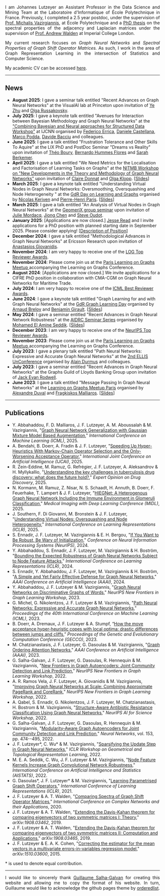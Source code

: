 <p style="text-align:justify">I am Johannes Lutzeyer an Assistant Professor in the Data Science and Mining Team at the Laboratoire d'Informatique of École Polytechnique in France. Previously, I completed a 2.5 year postdoc, under the supervision of <a href="https://scholar.google.fr/citations?user=aWGJYcMAAAAJ&hl=en" target="_blank">Prof. Michalis Vazirgiannis</a>, at École Polytechnique and a <a href="https://spiral.imperial.ac.uk/server/api/core/bitstreams/3e684a01-1268-4c76-892a-496990e2bccc/content" target="_blank">PhD thesis</a> on the spectral properties of the adjacency and Laplacian matrices under the supervision of <a href="https://scholar.google.com/citations?user=6MrDZy8AAAAJ&hl=en" target="_blank"> Prof. Andrew Walden</a> at Imperial College London.
</p>

  
<p style="text-align:justify">
My current research focuses on <em>Graph Neural Networks</em> and <em>Spectral Properties of Graph Shift Operator Matrices.</em> As such, I work in the area of Graph Representation Learning in the intersection of Statistics and Computer Science. 
</p>


My academic CV can be accessed <a href="https://johanneslutzeyer.com/doc/JohannesLutzeyer_AcademicCV.pdf" target="_blank"> here</a>.


--- 

## News
- **August 2025**: I gave a seminar talk entitled "Recent Advances on Graph Neural Networks" at the VisualAI lab at Princeton upon invitation of <a href="https://l-yezhu.github.io/" target=" blank">Ye Zhu</a> and <a href="https://www.cs.princeton.edu/~olgarus/" target=" blank">Olga Russakovsky</a>.
- **July 2025**: I gave a keynote talk entitled "Avenues for Interaction between Bayesian Methodology and Graph Neural Networks" at the <a href="https://combayns2025.github.io/" target="_blank">"Combining Bayesian and Neural approaches for Structured Data Workshop"</a> at IJCNN organised by <a href="https://diningphil.github.io/" target="_blank">Federico Errica</a>, <a href="https://danielecastellana22.github.io/" target="_blank">Daniele Castellana</a>, <a href="https://sites.google.com/view/marcopodda/home" target="_blank">Marco Podda</a>, <a href="https://pages.di.unipi.it/bacciu/" target="_blank">Davide Bacciu</a> and colleagues.
- **June 2025**: I gave a talk entitled "Frustration Tolerance and Other Skills To Aquire" at the LIX PhD and PostDoc Seminar "Dreams vs Reality" upon invitation of <a href="https://www.lix.polytechnique.fr/Labo/Theo.BOURY/" target=" blank">Théo Boury</a>, <a href="https://bernardohummes.com/" target=" blank">Bernardo Hummes Flores</a> and <a href="https://www.lix.polytechnique.fr/~berkemer/" target=" blank">Sarah Berkemer</a>. 
- **April 2025**: I gave a talk entitled "We Need Metrics for the Localisation and Factorisation of Learning Tasks on Graphs" at the <a href="https://www.nitmb.org/theory-and-methodology-of-graph-neural-networks" target=" blank">NITMB Workshop on "New Developments in the Theory and Methodology of Graph Neural Networks"</a> upon invitation of <a href="https://donnate.github.io/" target=" blank">Claire Donnat</a> and <a href="https://faculty.essec.edu/en/cv/klopp-olga/" target=" blank">Olga Klopp</a>. [<a href="https://johanneslutzeyer.com/doc/2025-04-30_JohannesLutzeyer_WeNeedMetricsForTheLocalisationAndFactorisationOfLearningTasksOnGraphs_Handout.pdf" target=" blank">Slides</a>]
- **March 2025**: I gave a keynote talk entitled "Understanding Virtual Nodes in Graph Neural Networks: Oversmoothing, Oversquashing and Node Heterogeneity " at the <a href="https://gdr-iasis.cnrs.fr/reunions/apprentissage-et-graphes/" target="_blank">GdR Day on Learning and Graphs</a> organised by <a href="https://nkeriven.github.io/" target="_blank">Nicolas Keriven</a> and <a href="https://phparis.net/" target="_blank">Pierre-Henri Paris</a>. [<a href="https://johanneslutzeyer.com/doc/2025-03-31_JohannesLutzeyer_UnderstandingVirtualNodesInGraphNeuralNetworks_Handout.pdf" target=" blank">Slides</a>]
- **March 2025**: I gave a talk entitled "An Analysis of Virtual Nodes in Graph Neural Networks" at the <a href="https://team.inria.fr/geomerix/seminars-2/" target=" blank">GeomeriX group seminar</a> upon invitation of <a href="https://jumdc.github.io/" target=" blank">Julie Mordacq</a>, <a href="https://jiongchen.github.io/" target=" blank">Jiong Chen</a> and <a href="https://geometrica.saclay.inria.fr/team/Steve.Oudot/" target=" blank">Steve Oudot</a>.
- **January 2025**: [Applications are now closed.] <a href="https://jmread.github.io/" target=" blank">Jesse Read</a> and I invite applications for a PhD position with planned starting date in September 2025. Please consider applying! [<a href="https://johanneslutzeyer.com/doc/2025_01_DGSP_PhDPosition.pdf" target="_blank">Description of Position</a>]
- **December 2024**: I gave a talk entitled "Methodological Advances in Graph Neural Networks" at Ericsson Research upon invitation of <a href="https://anastasiosgiovanidis.net/" target=" blank">Anastasios Giovanidis</a>.
- **November 2024**: I am very happy to receive one of the <a href="https://youtu.be/Ei1yYioawxg?t=371" target=" blank">LOG Top Reviewer Awards</a>.
- **November 2024**: Please come join us at the <a href="https://sites.google.com/view/learning-on-graph-paris-meetup/home" target=" blank">Paris Learning on Graphs Meetup </a> accompanying the Learning on Graphs Conference.
- **August 2024**: [Applications are now closed.] We invite applications for a CIFRE PhD position in collaboration with CMA-CGM on Graph Neural Networks for Maritime Trade. 
- **July 2024**: I am very happy to receive one of the <a href="https://x.com/icmlconf/status/1815647580577059312" target=" blank">ICML Best Reviewer Awards</a>.
- **June 2024**: I gave a keynote talk entitled "Graph Learning for and with Graph Neural Networks" at the <a href="http://intranet.gdr-isis.fr/index.php?page=reunion&idreunion=523" target="_blank">GdR Graph Learning Day</a> organised by <a href="https://abreloy.github.io/" target="_blank">Arnaud Breloy</a> and <a href="https://www.benjamin-girault.com/" target="_blank">Benjamin Girault</a>. [<a href="https://johanneslutzeyer.com/doc/2024-06-06_JohannesLutzeyer_GraphLearningForAndWithGraphNeuralNetworks_Handout.pdf" target=" blank">Slides</a>]
- **May 2024**: I gave a seminar entitled "Recent Advances in Graph Neural Network Robustness" at the <a href="https://www.tii.ae/seminar/aidrc-seminar-series-dr-johannes-lutzeyer" target="_blank">AIDRC Seminar Series</a> organised by <a href="https://melaseddik.github.io/" target="_blank">Mohamed El Amine Seddik</a>. [<a href="https://johanneslutzeyer.com/doc/2024-05-15_JohannesLutzeyer_RecentAdvancesInGraphNeuralNetworkRobustness.pdf" target=" blank">Slides</a>]
- **December 2023**: I am very happy to receive one of the <a href="https://neurips.cc/Conferences/2023/ProgramCommittee#top-reivewers" target=" blank">NeurIPS Top Reviewer Awards</a>.
- **November 2023**: Please come join us at the <a href="https://sites.google.com/view/learning-on-graph-paris-meetup/home" target=" blank">Paris Learning on Graphs Meetup </a> accompanying the Learning on Graphs Conference.
- **July 2023**: I gave a plenary talk entitled "Path Neural Networks: Expressive and Accurate Graph Neural Networks" at the <a href="https://ellisunconference2023.github.io/" target="_blank">2nd ELLIS UnConference</a> organised by <a href="http://alain.perso.math.cnrs.fr/index.html" target="_blank">Alain Durmus</a> and colleagues.
- **July 2023**: I gave a seminar entitled "Recent Advances in Graph Neural Networks" at the Graphs Guild of Lloyds Banking Group upon invitation of <a href="https://www.linkedin.com/in/jack-rodwell-a0a58612b/?originalSubdomain=uk" target="_blank">Jack Evan Rodwell</a>.
- **June 2023**: I gave a talk entitled "Message Passing In Graph Neural Networks" at the <a href="https://sites.google.com/view/learning-on-graph-paris-meetup/home" target="_blank">Learning on Graphs Meetup Paris</a> organised by <a href="https://alexduvalinho.github.io/" target="_blank">Alexandre Duval</a> and <a href="https://fragkiskos.me/" target="_blank">Fragkiskos Malliaros</a>. [<a href="https://t.co/P1EJzQntnq" target="_blank">Slides</a>]


---

## Publications
- Y. Abbahaddou, F. D. Malliaros, J. F. Lutzeyer, A. M. Aboussalah & M. Vazirgiannis, "<a href="https://arxiv.org/pdf/2411.08638?" target="_blank">Graph Neural Network Generalization with Gaussian Mixture Model Based Augmentation</a>," *International Conference on Machine Learning (ICML)*, 2025.
- A. Bendahi, B. Doerr, A. Fradin & J. F. Lutzeyer, "<a href="https://arxiv.org/pdf/2506.01107" target="_blank">Speeding Up Hyper-Heuristics With Markov-Chain Operator Selection and the Only-Worsening Acceptance Operator</a>," *International Joint Conference on Artificial Intelligence (IJCAI)*, 2025.
- R. Zein-Eddine, M. Ramuz, G. Refrégier, J. F. Lutzeyer, A. Aleksandrov & H. Myllykallio, "<a href="https://www.tandfonline.com/doi/abs/10.1080/17460441.2025.2531229" target="_blank">Understanding the key challenges in tuberculosis drug discovery: what does the future hold?</a>," *Expert Opinion on Drug Discovery*, 2025. 
- N. Kormann, M. Ramuz, Z. Nisar, N. S. Schaadt, H. Annuth, B. Doerr, F. Feuerhake, T. Lampert & J. F. Lutzeyer, "<a href="https://arxiv.org/pdf/2506.02542?" target="_blank">HIEGNet: A Heterogenous Graph Neural Network Including the Immune Environment in Glomeruli Classification</a>," *Medical Imaging with Deep Learning Conference (MIDL)*, 2025.
- J. Southern, F. Di Giovanni, M. Bronstein & J. F. Lutzeyer, "<a href="https://arxiv.org/pdf/2405.13526" target="_blank">Understanding Virtual Nodes: Oversquashing and Node Heterogeneity</a>," *International Conference on Learning Representations (ICLR)*, 2025.
- S. Ennadir, J. F. Lutzeyer, M. Vazirgiannis & E. H. Bergou, "<a href="https://openreview.net/pdf?id=nxumYwxJPB" target="_blank">If You Want to Be Robust, Be Wary of Initialization</a>," *Conference on Neural Information Processing Systems (NeurIPS)*, 2024.
- Y. Abbahaddou, S. Ennadir, J. F. Lutzeyer, M. Vazirgiannis & H. Boström, "<a href="https://arxiv.org/pdf/2404.17947" target="_blank">Bounding the Expected Robustness of Graph Neural Networks Subject to Node Feature Attacks</a>," *International Conference on Learning Representations (ICLR)*, 2024.
- S. Ennadir, Y. Abbahaddou, J. F. Lutzeyer, M. Vazirgiannis & H. Boström, "<a href="https://arxiv.org/pdf/2402.13987" target="_blank">A Simple and Yet Fairly Effective Defense for Graph Neural Networks</a>," *AAAI Conference on Artificial Intelligence (AAAI)*, 2024.
- Y. Abbahaddou, J. F. Lutzeyer & M. Vazirgiannis, "<a href="https://openreview.net/pdf?id=60fJkjHV0r" target="_blank">Graph Neural Networks on Discriminative Graphs of Words</a>," *NeurIPS New Frontiers in Graph Learning Workshop*, 2023.
- G. Michel, G. Nikolentzos, J. F. Lutzeyer & M. Vazirgiannis, "<a href="https://arxiv.org/pdf/2306.05955.pdf" target="_blank">Path Neural Networks: Expressive and Accurate Graph Neural Networks</a>," *Proceedings of the 40th International Conference on Machine Learning (ICML)*, 2023.
- B. Doerr, A. Dremaux, J. F. Lutzeyer & A. Stumpf, “<a href="https://arxiv.org/pdf/2304.10414.pdf" target="_blank">How the move acceptance hyper-heuristic copes with local optima: drastic differences between jumps and cliffs</a>,” *Proceedings of the Genetic and Evolutionary Computation Conference (GECCO)*, 2023.
- M. Chatzianastasis, J. F. Lutzeyer, G. Dasoulas & M. Vazirgiannis, "<a href="https://arxiv.org/pdf/2204.05351.pdf" target="_blank">Graph Ordering Attention Networks</a>," *AAAI Conference on Artificial Intelligence (AAAI)*, 2023.
-  G. Salha-Galvan, J. F. Lutzeyer, G. Dasoulas, R. Hennequin & M. Vazirgiannis, "<a href="https://arxiv.org/pdf/2211.08972.pdf" target="_blank">New Frontiers in Graph Autoencoders: Joint Community Detection and Link Prediction</a>," *NeurIPS New Frontiers in Graph Learning Workshop*, 2022.
- A. R. Ramos Vela, J. F. Lutzeyer, A. Giovanidis & M. Vazirgiannis, "<a href="https://arxiv.org/pdf/2211.04248.pdf" target="_blank">Improving Graph Neural Networks at Scale: Combining Approximate PageRank and CoreRank</a>," *NeurIPS New Frontiers in Graph Learning Workshop*, 2022.
- A. Qabel, S. Ennadir, G. Nikolentzos, J. F. Lutzeyer, M. Chatzianastasis, H. Bostrom & M. Vazirgiannis, "<a href="https://www.biorxiv.org/content/10.1101/2022.10.06.511103v1.full.pdf" target="_blank">Structure-Aware Antibiotic Resistance Classification Using Graph Neural Networks</a>," *NeurIPS AI for Science Workshop*,  2022.
- G. Salha-Galvan, J. F. Lutzeyer, G. Dasoulas, R. Hennequin & M. Vazirgiannis, "<a href="https://arxiv.org/pdf/2202.00961.pdf" target="_blank">Modularity-Aware Graph Autoencoders for Joint Community Detection and Link Prediction</a>," *Neural Networks*, vol. 153, pp. 474--495, 2022.
- J. F. Lutzeyer\*, C. Wu\* & M. Vazirgiannis, "<a href="https://arxiv.org/pdf/2109.00909.pdf" target="_blank">Sparsifying the Update Step in Graph Neural Networks</a>," *ICLR Workshop on Geometrical and Topological Representation Learning*, 2022. 
- M. E. A. Seddik, C. Wu, J. F. Lutzeyer & M. Vazirgiannis, "<a href="https://arxiv.org/pdf/2109.01785.pdf" target="_blank">Node Feature Kernels Increase Graph Convolutional Network Robustness</a>," *International Conference on Artificial Intelligence and Statistics (AISTATS)*, 2022.
- G. Dasoulas\*, J. F. Lutzeyer\* & M. Vazirgiannis, "<a href="https://arxiv.org/pdf/2101.10050.pdf" target="_blank">Learning Parametrised Graph Shift Operators</a>," *International Conference of Learning Representations (ICLR)*, 2021. 
- J. F. Lutzeyer & A. T. Walden, "<a href="https://spiral.imperial.ac.uk/server/api/core/bitstreams/3e684a01-1268-4c76-892a-496990e2bccc/content#page=69" target="_blank">Comparing Spectra of Graph Shift Operator Matrices</a>," *International Conference on Complex Networks and their Applications*, 2020.
- J. F. Lutzeyer & A. T. Walden, "<a href="https://arxiv.org/pdf/1908.03462.pdf" target="_blank">Extending the Davis-Kahan theorem for comparing eigenvectors of two symmetric matrices I: Theory</a>," *arXiv:1908.03462*, 2019.
- J. F. Lutzeyer & A. T. Walden, "<a href="https://arxiv.org/pdf/1908.03465.pdf" target="_blank">Extending the Davis-Kahan theorem for comparing eigenvectors of two symmetric matrices II: Computation and Applications</a>," *arXiv:1908.03465*, 2019.
- J. F. Lutzeyer & E. A. K. Cohen, "<a href="https://arxiv.org/pdf/1510.03600.pdf" target="_blank">Correcting the estimator for the mean vectors in a multivariate errors-in-variables regression model</a>," *arXiv:1510.03600*, 2015.

\* is used to denote equal  contribution.

---

<p style="text-align:justify">
I would like to sincerely thank <a href="https://guillaumesalhagalvan.com/" target="_blank">Guillaume Salha-Galvan</a> for creating this website and allowing me to copy the format of his website.  In turn, Guillaume would like to acknowledge the github pages theme by <a href="https://github.com/orderedlist" target="_blank">orderedlist</a>.
</p>
